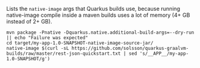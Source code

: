 
Lists the `native-image` args that Quarkus builds use,
because running native-image compile inside a maven builds uses a lot of memory
(4+ GB instead of 2+ GB).

```
mvn package -Pnative -Dquarkus.native.additional-build-args=--dry-run || echo "Failure was expected"
cd target/my-app-1.0-SNAPSHOT-native-image-source-jar/
native-image $(curl -sL https://github.com/solsson/quarkus-graalvm-builds/raw/master/rest-json-quickstart.txt | sed 's/__APP__/my-app-1.0-SNAPSHOT/g')
```
